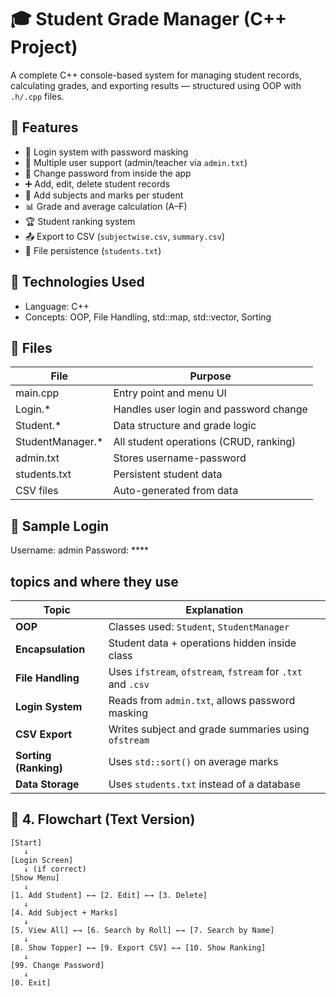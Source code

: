 # 🎓 Student Grade Manager (C++ Project)

A complete C++ console-based system for managing student records, calculating grades, and exporting results — structured using OOP with `.h/.cpp` files.

## 🚀 Features

- 🔐 Login system with password masking
- 👥 Multiple user support (admin/teacher via `admin.txt`)
- 🔁 Change password from inside the app
- ➕ Add, edit, delete student records
- 🧾 Add subjects and marks per student
- 📊 Grade and average calculation (A–F)
- 🏆 Student ranking system
- 📤 Export to CSV (`subjectwise.csv`, `summary.csv`)
- 💾 File persistence (`students.txt`)

## 🧱 Technologies Used

- Language: C++
- Concepts: OOP, File Handling, std::map, std::vector, Sorting

## 📁 Files

| File             | Purpose                                |
|------------------|----------------------------------------|
| main.cpp         | Entry point and menu UI                |
| Login.*          | Handles user login and password change |
| Student.*        | Data structure and grade logic         |
| StudentManager.* | All student operations (CRUD, ranking) |
| admin.txt        | Stores username-password               |
| students.txt     | Persistent student data                |
| CSV files        | Auto-generated from data               |

## 🧪 Sample Login

Username: admin
Password: ****

## topics and where they use

| Topic                 | Explanation                                                  |
|-----------------------|--------------------------------------------------------------|
| **OOP**               | Classes used: `Student`, `StudentManager`                    |
| **Encapsulation**     | Student data + operations hidden inside class                |
| **File Handling**     | Uses `ifstream`, `ofstream`, `fstream` for `.txt` and `.csv` |
| **Login System**      | Reads from `admin.txt`, allows password masking              |
| **CSV Export**        | Writes subject and grade summaries using `ofstream`          |
| **Sorting (Ranking)** | Uses `std::sort()` on average marks                          | 
| **Data Storage**      | Uses `students.txt` instead of a database                    |

## 🔷 4. Flowchart (Text Version)

```
[Start]
   ↓
[Login Screen] 
   ↓ (if correct)
[Show Menu]
   ↓
[1. Add Student] ←→ [2. Edit] ←→ [3. Delete]
   ↓
[4. Add Subject + Marks]
   ↓
[5. View All] ←→ [6. Search by Roll] ←→ [7. Search by Name]
   ↓
[8. Show Topper] ←→ [9. Export CSV] ←→ [10. Show Ranking]
   ↓
[99. Change Password]
   ↓
[0. Exit]
```

